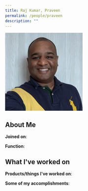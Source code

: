 ```yaml
---
title: Raj Kumar, Praveen
permalink: /people/praveen
description: ""
---
```


<img src="/images/headshots/praveen.jpg" title="Raj Kumar, Praveen" alt="Raj Kumar, Praveen" style="width:50%;margin-left:0">

## About Me

**Joined on**: 

**Function**: 

## What I've worked on

**Products/things I've worked on**:


**Some of my accomplishments**:

